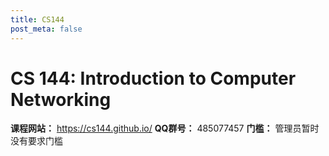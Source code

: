 ```yaml
---
title: CS144
post_meta: false
---
```


# CS 144: Introduction to Computer Networking

**课程网站：** https://cs144.github.io/
**QQ群号：** 485077457
**门槛：** 管理员暂时没有要求门槛
